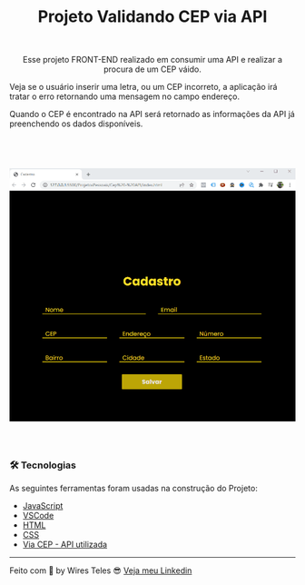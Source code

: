 <h1 align="center">Projeto Validando CEP via API</h1>

<br>

<p align="center">Esse projeto FRONT-END realizado em consumir uma API e realizar a procura de um CEP váido. 

Veja se o usuário inserir uma letra, ou um CEP incorreto, a aplicação irá tratar o erro retornando uma mensagem no campo endereço. 

Quando o CEP é encontrado na API será retornado as informações da API já preenchendo os dados disponíveis.</p>

<br> 

<h1 align="center">
    <img alt="readme" title="GeradorSenha" src="validandocep.gif" />
</h1>

<br>

### 🛠 Tecnologias

As seguintes ferramentas foram usadas na construção do Projeto: 

- [JavaScript](https://developer.mozilla.org/pt-BR/docs/Web/JavaScript)
- [VSCode](https://code.visualstudio.com/)
- [HTML](https://developer.mozilla.org/pt-BR/docs/Web/HTML) 
- [CSS](https://developer.mozilla.org/pt-BR/docs/Web/CSS)
- [Via CEP - API utilizada](https://viacep.com.br/)

---

Feito com 🤩 by Wires Teles 😎 [Veja meu Linkedin](https://www.linkedin.com/in/wires-teles-javascript-dev/) 
